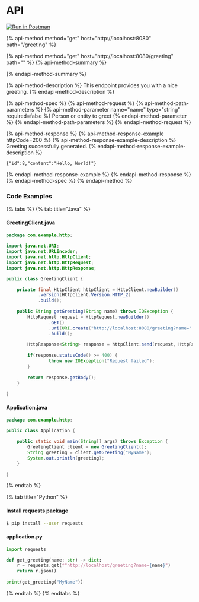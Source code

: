 # API

[![Run in Postman](https://run.pstmn.io/button.svg)](https://app.getpostman.com/run-collection/5a0b8d940d4dce0cb7a6)

{% api-method method="get" host="http://localhost:8080" path="/greeting" %}

{% api-method method="get" host="http://localhost:8080/greeting" path="" %}
{% api-method-summary %}

{% endapi-method-summary %}

{% api-method-description %}
This endpoint provides you with a nice greeting.
{% endapi-method-description %}

{% api-method-spec %}
{% api-method-request %}
{% api-method-path-parameters %}
{% api-method-parameter name="name" type="string" required=false %}
Person or entity to greet
{% endapi-method-parameter %}
{% endapi-method-path-parameters %}
{% endapi-method-request %}

{% api-method-response %}
{% api-method-response-example httpCode=200 %}
{% api-method-response-example-description %}
Greeting successfully generated.
{% endapi-method-response-example-description %}

```text
{"id":8,"content":"Hello, World!"}
```
{% endapi-method-response-example %}
{% endapi-method-response %}
{% endapi-method-spec %}
{% endapi-method %}

### Code Examples

{% tabs %}
{% tab title="Java" %}
#### GreetingClient.java

```java
package com.example.http;

import java.net.URI;
import java.net.URLEncoder;
import java.net.http.HttpClient;
import java.net.http.HttpRequest;
import java.net.http.HttpResponse;

public class GreetingClient {

    private final HttpClient httpClient = HttpClient.newBuilder()
            .version(HttpClient.Version.HTTP_2)
            .build();
            
    public String getGreeting(String name) throws IOException {
        HttpRequest request = HttpRequest.newBuilder()
                .GET()
                .uri(URI.create("http://localhost:8080/greeting?name=" + name))
                .build();

        HttpResponse<String> response = httpClient.send(request, HttpResponse.BodyHandlers.ofString());
        
        if(response.statusCode() >= 400) {
                throw new IOException("Request failed");
        }
        
        return response.getBody();
    }
    
}
```

#### Application.java

```java
package com.example.http;

public class Application {

    public static void main(String[] args) throws Exception {
        GreetingClient client = new GreetingClient();
        String greeting = client.getGreeting("MyName");
        System.out.println(greeting);
    }

}
```
{% endtab %}

{% tab title="Python" %}
#### Install requests package

```bash
$ pip install --user requests
```

#### application.py

```python
import requests

def get_greeting(name: str) -> dict:
    r = requests.get(f"http://localhost/greeting?name={name}")
    return r.json()
    
print(get_greeting("MyName"))
```
{% endtab %}
{% endtabs %}

